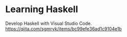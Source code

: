 # Learning Haskell

Develop Haskell with Visual Studio Code.
https://qiita.com/sgmryk/items/bc99efe36ad1c9104e1b
